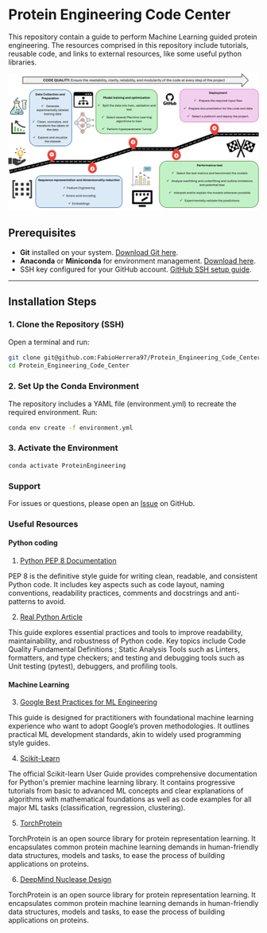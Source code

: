 # Protein Engineering Code Center

This repository contain a guide to perform Machine Learning guided protein engineering. The resources comprised in this repository include tutorials, reusable code, and links to external resources, like some useful python libraries. 

![Alt text](Data/Figure_1.png)

## Prerequisites
- **Git** installed on your system. [Download Git here](https://git-scm.com/downloads).
- **Anaconda** or **Miniconda** for environment management. [Download here](https://docs.conda.io/en/latest/miniconda.html).
- SSH key configured for your GitHub account. [GitHub SSH setup guide](https://docs.github.com/en/authentication/connecting-to-github-with-ssh).

---

## Installation Steps

### 1. Clone the Repository (SSH)
Open a terminal and run:
```bash
git clone git@github.com:FabioHerrera97/Protein_Engineering_Code_Center.git
cd Protein_Engineering_Code_Center
```
### 2. Set Up the Conda Environment

The repository includes a YAML file (environment.yml) to recreate the required environment. Run:

```bash
conda env create -f environment.yml
```
### 3. Activate the Environment

```bash
conda activate ProteinEngineering
```

### Support

For issues or questions, please open an [Issue](https://github.com/FabioHerrera97/Protein_Engineering_Code_Center/issues) on GitHub.

### Useful Resources

#### Python coding

1. [Python PEP 8 Documentation](https://peps.python.org/pep-0008/#class-names)

PEP 8 is the definitive style guide for writing clean, readable, and consistent Python code. It includes key aspects such as code layout, naming conventions, readability practices, comments and docstrings and anti-patterns to avoid. 

2. [Real Python Article](https://realpython.com/python-code-quality/)

This guide explores essential practices and tools to improve readability, maintainability, and robustness of Python code. Key topics include Code Quality Fundamental Definitions ; Static Analysis Tools such as Linters, formatters, and type checkers; and testing and debugging tools such as Unit testing (pytest), debuggers, and profiling tools.

#### Machine Learning

3. [Google Best Practices for ML Engineering](https://developers.google.com/machine-learning/guides/rules-of-ml)

This guide is designed for practitioners with foundational machine learning experience who want to adopt Google’s proven methodologies. It outlines practical ML development standards, akin to widely used programming style guides.

4. [Scikit-Learn](https://scikit-learn.org/stable/user_guide.html)

The official Scikit-learn User Guide provides comprehensive documentation for Python's premier machine learning library. It contains progressive tutorials from basic to advanced ML concepts and clear explanations of algorithms with mathematical foundations as well as code examples for all major ML tasks (classification, regression, clustering).

5. [TorchProtein](https://torchprotein.ai/)

TorchProtein is an open source library for protein representation learning. It encapsulates common protein machine learning demands in human-friendly data structures, models and tasks, to ease the process of building applications on proteins.

6. [DeepMind Nuclease Design](https://github.com/google-deepmind/nuclease_design)

TorchProtein is an open source library for protein representation learning. It encapsulates common protein machine learning demands in human-friendly data structures, models and tasks, to ease the process of building applications on proteins.






